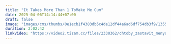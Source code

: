 ```yaml
---
title: "It Takes More Than 1 ToMake Me Cum"
date: 2025-04-06T14:14:44+07:00
draft: false
image: "images/cms/thumbs/0e1ecb1f4383db5c4de12df44a6ad6df754db3f9/13559_chtoby_zastavit_menya_konchit_mne_nuzhno_bol_she_chem_1_raz_240_335_0_70.jpg"
duration: 2:02:42
linkVideo: "https://video2.tizam.cc/files/2330362/chtoby_zastavit_menya_konchit__mne_nuzhno_bolshe_chem_1_raz.mp4"
---
```

